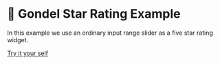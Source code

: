 # 🚡 Gondel Star Rating Example

In this example we use an ordinary input range slider as a five star rating widget.

[Try it your self](https://codesandbox.io/s/github/namics/gondel/tree/master/examples/five-star)
